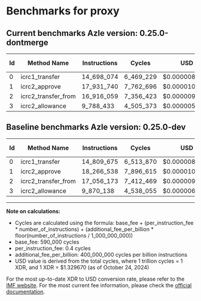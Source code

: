 # Benchmarks for proxy

## Current benchmarks Azle version: 0.25.0-dontmerge

| Id  | Method Name         | Instructions | Cycles    | USD           | USD/Million Calls | Change                              |
| --- | ------------------- | ------------ | --------- | ------------- | ----------------- | ----------------------------------- |
| 0   | icrc1_transfer      | 14_698_074   | 6_469_229 | $0.0000086019 | $8.60             | <font color="green">-111_601</font> |
| 1   | icrc2_approve       | 17_931_740   | 7_762_696 | $0.0000103218 | $10.32            | <font color="green">-334_798</font> |
| 2   | icrc2_transfer_from | 16_916_059   | 7_356_423 | $0.0000097816 | $9.78             | <font color="green">-140_114</font> |
| 3   | icrc2_allowance     | 9_788_433    | 4_505_373 | $0.0000059907 | $5.99             | <font color="green">-81_705</font>  |

## Baseline benchmarks Azle version: 0.25.0-dev

| Id  | Method Name         | Instructions | Cycles    | USD           | USD/Million Calls |
| --- | ------------------- | ------------ | --------- | ------------- | ----------------- |
| 0   | icrc1_transfer      | 14_809_675   | 6_513_870 | $0.0000086613 | $8.66             |
| 1   | icrc2_approve       | 18_266_538   | 7_896_615 | $0.0000104999 | $10.49            |
| 2   | icrc2_transfer_from | 17_056_173   | 7_412_469 | $0.0000098561 | $9.85             |
| 3   | icrc2_allowance     | 9_870_138    | 4_538_055 | $0.0000060341 | $6.03             |

---

**Note on calculations:**

- Cycles are calculated using the formula: base_fee + (per_instruction_fee \* number_of_instructions) + (additional_fee_per_billion \* floor(number_of_instructions / 1_000_000_000))
- base_fee: 590_000 cycles
- per_instruction_fee: 0.4 cycles
- additional_fee_per_billion: 400_000_000 cycles per billion instructions
- USD value is derived from the total cycles, where 1 trillion cycles = 1 XDR, and 1 XDR = $1.329670 (as of October 24, 2024)

For the most up-to-date XDR to USD conversion rate, please refer to the [IMF website](https://www.imf.org/external/np/fin/data/rms_sdrv.aspx).
For the most current fee information, please check the [official documentation](https://internetcomputer.org/docs/current/developer-docs/gas-cost#execution).
